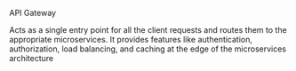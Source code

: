 API Gateway

Acts as a single entry point for all the client requests and routes them to the appropriate microservices. It provides features like authentication, authorization, load balancing, and caching at the edge of the microservices architecture
